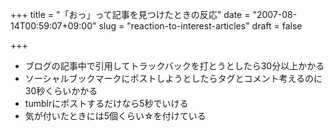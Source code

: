 +++
title = "「おっ」って記事を見つけたときの反応"
date = "2007-08-14T00:59:07+09:00"
slug = "reaction-to-interest-articles"
draft = false

+++

<ul>
<li>ブログの記事中で引用してトラックバックを打とうとしたら30分以上かかる</li>
<li>ソーシャルブックマークにポストしようとしたらタグとコメント考えるのに30秒くらいかかる</li>
<li>tumblrにポストするだけなら5秒でいける</li>
<li>気が付いたときには5個くらい☆を付けている</li>
</ul>
